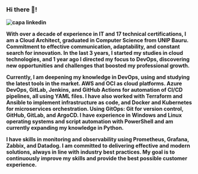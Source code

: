 ### Hi there 👋!

<b>
<b>
<b>
<b>


![capa linkedin](https://github.com/rafaferreira011/rafaferreira011/assets/117859338/e96622bd-fe8d-405e-a41e-2f0c25ad2fd8)


With over a decade of experience in IT and 17 technical certifications, I am a Cloud Architect, graduated in Computer Science from UNIP Bauru. Commitment to effective communication, adaptability, and constant search for innovation. In the last 3 years, I started my studies in cloud technologies, and 1 year ago I directed my focus to DevOps, discovering new opportunities and challenges that boosted my professional growth.

Currently, I am deepening my knowledge in DevOps, using and studying the latest tools in the market. AWS and OCI as cloud platforms. Azure DevOps, GitLab, Jenkins, and GitHub Actions for automation of CI/CD pipelines, all using YAML files. I have also worked with Terraform and Ansible to implement infrastructure as code, and Docker and Kubernetes for microservices orchestration. Using GitOps: Git for version control, GitHub, GitLab, and ArgoCD. I have experience in Windows and Linux operating systems and script automation with PowerShell and am currently expanding my knowledge in Python.

I have skills in monitoring and observability using Prometheus, Grafana, Zabbix, and Datadog. I am committed to delivering effective and modern solutions, always in line with industry best practices. My goal is to continuously improve my skills and provide the best possible customer experience.

<!--
**rafaferreira011/rafaferreira011** is a ✨ _special_ ✨ repository because its `README.md` (this file) appears on your GitHub profile.

Here are some ideas to get you started:

- 🔭 I’m currently working on ...
- 🌱 I’m currently learning ...
- 👯 I’m looking to collaborate on ...
- 🤔 I’m looking for help with ...
- 💬 Ask me about ...
- 📫 How to reach me: ...
- 😄 Pronouns: ...
- ⚡ Fun fact: ...  
-->
